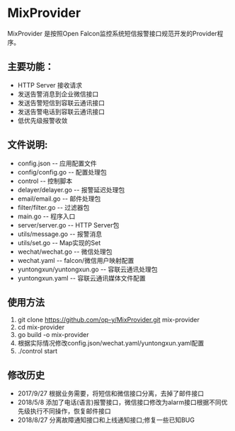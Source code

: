 # MixProvider
MixProvider 是按照Open Falcon监控系统短信报警接口规范开发的Provider程序。

## 主要功能：
* HTTP Server 接收请求
* 发送告警消息到企业微信接口
* 发送告警短信到容联云通讯接口
* 发送告警电话到容联云通讯接口
* 低优先级报警收敛

## 文件说明:
* config.json              -- 应用配置文件
* config/config.go         -- 配置处理包
* control                  -- 控制脚本
* delayer/delayer.go       -- 报警延迟处理包
* email/email.go           -- 邮件处理包
* filter/filter.go         -- 过滤器包
* main.go                  -- 程序入口
* server/server.go         -- HTTP Server包
* utils/message.go         -- 报警消息
* utils/set.go             -- Map实现的Set
* wechat/wechat.go         -- 微信处理包
* wechat.yaml              -- falcon/微信用户映射配置
* yuntongxun/yuntongxun.go -- 容联云通讯处理包
* yuntongxun.yaml          -- 容联云通讯媒体文件配置

## 使用方法
1. git clone https://github.com/op-y/MixProvider.git mix-provider
2. cd mix-provider
3. go build -o mix-provider
4. 根据实际情况修改config.json/wechat.yaml/yuntongxun.yaml配置
5. ./control start

## 修改历史
* 2017/9/27 根据业务需要，将短信和微信接口分离，去掉了邮件接口
* 2018/5/8 添加了电话(语言)报警接口，微信接口修改为alarm接口根据不同优先级执行不同操作，恢复邮件接口
* 2018/8/27 分离故障通知接口和上线通知接口;修复一些已知BUG
